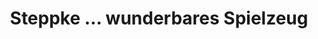 ---
title: "Steppke … wunderbares Spielzeug"
url: /berlin/steppke-wunderbares-spielzeug/
shop: Spielzeug
---